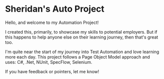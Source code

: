# Sheridan's Auto Project

Hello, and welcome to my Automation Project!

I created this, primarily, to showcase my skills to potential employers. But if this happens to help anyone else on their learning journey, then that's great too.

I'm quite near the start of my journey into Test Automation and love learning more each day. This project follows a Page Object Model approach and uses:
C#,
.Net,
NUnit,
SpecFlow,
Selenium.

If you have feedback or pointers, let me know!
